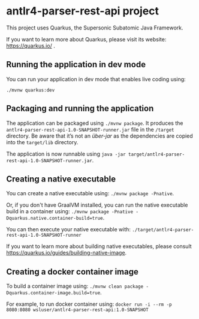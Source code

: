 # antlr4-parser-rest-api project

This project uses Quarkus, the Supersonic Subatomic Java Framework.

If you want to learn more about Quarkus, please visit its website: https://quarkus.io/ .

## Running the application in dev mode

You can run your application in dev mode that enables live coding using:
```
./mvnw quarkus:dev
```

## Packaging and running the application

The application can be packaged using `./mvnw package`.
It produces the `antlr4-parser-rest-api-1.0-SNAPSHOT-runner.jar` file in the `/target` directory.
Be aware that it’s not an _über-jar_ as the dependencies are copied into the `target/lib` directory.

The application is now runnable using `java -jar target/antlr4-parser-rest-api-1.0-SNAPSHOT-runner.jar`.

## Creating a native executable

You can create a native executable using: `./mvnw package -Pnative`.

Or, if you don't have GraalVM installed, you can run the native executable build in a container using: `./mvnw package -Pnative -Dquarkus.native.container-build=true`.

You can then execute your native executable with: `./target/antlr4-parser-rest-api-1.0-SNAPSHOT-runner`

If you want to learn more about building native executables, please consult https://quarkus.io/guides/building-native-image.

## Creating a docker container image

To build a container image using: `./mvnw clean package -Dquarkus.container-image.build=true`.

For example, to run docker container using: `docker run -i --rm -p 8080:8080 wsluser/antlr4-parser-rest-api:1.0-SNAPSHOT`